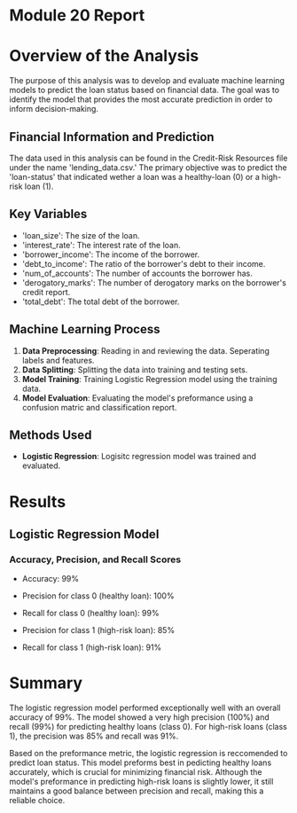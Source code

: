 # Module 20 Report

# Overview of the Analysis

The purpose of this analysis was to develop and evaluate machine learning models to predict the loan status based on financial data. The goal was to identify the model that provides the most accurate prediction in order to inform decision-making.

## Financial Information and Prediction

The data used in this analysis can be found in the Credit-Risk Resources file under the name 'lending_data.csv.' The primary objective was to predict the 'loan-status' that indicated wether a loan was a healthy-loan (0) or a high-risk loan (1).

## Key Variables

- 'loan_size': The size of the loan.
- 'interest_rate': The interest rate of the loan.
- 'borrower_income': The income of the borrower.
- 'debt_to_income': The ratio of the borrower's debt to their income.
- 'num_of_accounts': The number of accounts the borrower has.
- 'derogatory_marks': The number of derogatory marks on the borrower's credit report.
- 'total_debt': The total debt of the borrower.

## Machine Learning Process

1. **Data Preprocessing**: Reading in and reviewing the data. Seperating labels and features.
2. **Data Splitting**: Splitting the data into training and testing sets.
3. **Model Training**: Training Logistic Regression model using the training data.
4. **Model Evaluation**: Evaluating the model's preformance using a confusion matric and classification report.

## Methods Used
- **Logistic Regression**: Logisitc regression model was trained and evaluated.

# Results

## Logistic Regression Model

### Accuracy, Precision, and Recall Scores

- Accuracy: 99%

- Precision for class 0 (healthy loan): 100%

- Recall for class 0 (healthy loan): 99%

- Precision for class 1 (high-risk loan): 85%

- Recall for class 1 (high-risk loan): 91%

# Summary

The logistic regression model performed exceptionally well with an overall accuracy of 99%. The model showed a very high precision (100%) and recall (99%) for predicting healthy loans (class 0). For high-risk loans (class 1), the precision was 85% and recall was 91%.

Based on the preformance metric, the logistic regression is reccomended to predict loan status. This model preforms best in pedicting healthy loans accurately, which is crucial for minimizing financial risk. Although the model's preformance in predicting high-risk loans is slightly lower, it still maintains a good balance between precision and recall, making this a reliable choice.


